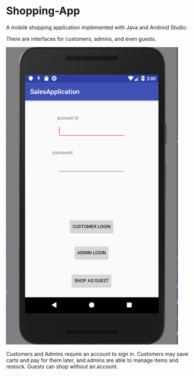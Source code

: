 # Shopping-App
A mobile shopping application implemented with Java and Android Studio.

There are interfaces for customers, admins, and even guests.



![alt text](https://github.com/dchiu1998/Shopping-App/blob/master/SalesApp_image1.png)

Customers and Admins require an account to sign in. Customers may save carts and pay for them later, and admins are able to manage
items and restock. Guests can shop without an account.
